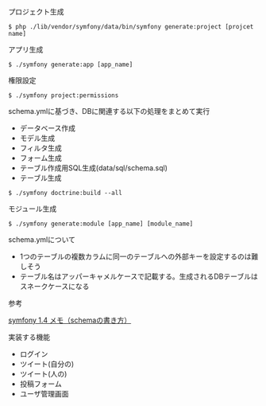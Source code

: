 プロジェクト生成

```shell
$ php ./lib/vendor/symfony/data/bin/symfony generate:project [projcet name]
```

アプリ生成

```shell
$ ./symfony generate:app [app_name]
```

権限設定

```shell
$ ./symfony project:permissions
```

schema.ymlに基づき、DBに関連する以下の処理をまとめて実行

* データベース作成
* モデル生成
* フィルタ生成
* フォーム生成
* テーブル作成用SQL生成(data/sql/schema.sql)
* テーブル生成

```shell
$ ./symfony doctrine:build --all
```

モジュール生成

```shell
$ ./symfony generate:module [app_name] [module_name]
```


schema.ymlについて
* 1つのテーブルの複数カラムに同一のテーブルへの外部キーを設定するのは難しそう
* テーブル名はアッパーキャメルケースで記載する。生成されるDBテーブルはスネークケースになる

参考

[symfony 1.4 メモ（schemaの書き方）](https://qiita.com/shotets/items/f55d9e625c78bb8f05e6)


実装する機能

* ログイン
* ツイート(自分の)
* ツイート(人の)
* 投稿フォーム
* ユーザ管理画面